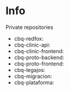 # Info
Private repositories

- cbq-redfox:
- cbq-clinic-api:
- cbq-clinic-frontend:
- cbq-proto-backend:
- cbq-proto-frontend:
- cbq-legajos:
- cbq-migracion:
- cbq-plataforma:
